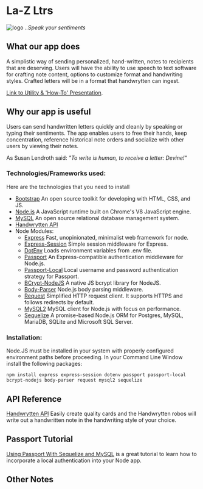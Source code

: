 # La-Z Ltrs
![logo](https://github.com/rodolfosotojr/la-z-Ltrs/blob/master/readme-logo.jpeg?raw=true)      *..Speak your sentiments*

## What our app does
A simplistic way of sending personalized, hand-written, notes to recipients that are deserving. Users will have the ability to use speech to text software for crafting note content, options to customize format and handwriting styles. Crafted letters will be in a format that handwrytten can ingest. 

[Link to Utility & 'How-To' Presentation](https://docs.google.com/presentation/d/1o_VDDoJ8jWpPQrMAwoa6rGI41QEea-3RvRwEq95IO50/edit#slide=id.g54825dc2e7_0_301).

## Why our app is useful

Users can send handwritten letters quickly and cleanly by speaking or typing their sentiments. The app enables users to free their hands, keep concentration, reference historical note orders and socialize with other users by viewing their notes.

As Susan Lendroth said:
 *"To write is human, to receive a letter: Devine!"*


### Technologies/Frameworks used:
Here are the technologies that you need to install 
* [Bootstrap](https://getbootstrap.com/) An open source toolkit for developing with HTML, CSS, and JS. 
* [Node.js](https://nodejs.org/en/) A JavaScript runtime built on Chrome's V8 JavaScript engine.
* [MySQL](https://www.mysql.com/) An open source relational database management system.
* [Handwrytten API](https://www.handwrytten.com/api-documentation/)
* Node Modules:
    * [Express](https://www.npmjs.com/package/express) Fast, unopinionated, minimalist web framework for node.
    * [Express-Session](https://www.npmjs.com/package/express-session) Simple session middleware for Express.
    * [DotEnv](https://www.npmjs.com/package/dotenv) Loads environment variables from .env file.
    * [Passport](https://www.npmjs.com/package/passport) An Express-compatible authentication middleware for Node.js.
    * [Passport-Local](https://www.npmjs.com/package/passport-local) Local username and password authentication strategy for Passport.
    * [BCrypt-NodeJS](https://www.npmjs.com/package/bcrypt-nodejs) A native JS bcrypt library for NodeJS.
    * [Body-Parser](https://www.npmjs.com/package/body-parser) Node.js body parsing middleware.
    * [Request](https://www.npmjs.com/package/request) Simplified HTTP request client. It supports HTTPS and follows redirects by default.
    * [MySQL2](https://www.npmjs.com/package/mysql2) MySQL client for Node.js with focus on performance. 
    * [Sequelize](https://www.npmjs.com/package/sequelize) A promise-based Node.js ORM for Postgres, MySQL, MariaDB, SQLite and Microsoft SQL Server.

### Installation:
Node.JS must be installed in your system with properly configured environment paths before proceeding.
In your Command Line Window install the following packages:
```
npm install express express-session dotenv passport passport-local bcrypt-nodejs body-parser request mysql2 sequelize
```

## API Reference
[Handwrytten API](https://www.handwrytten.com/api-documentation/) Easily create quality cards and the Handwrytten robos will write out a handwritten note in the handwriting style of your choice.

## Passport Tutorial
[Using Passport With Sequelize and MySQL](https://code.tutsplus.com/tutorials/using-passport-with-sequelize-and-mysql--cms-27537) is a great tutorial to learn how to incorporate a local authentication into your Node app.

## Other Notes


